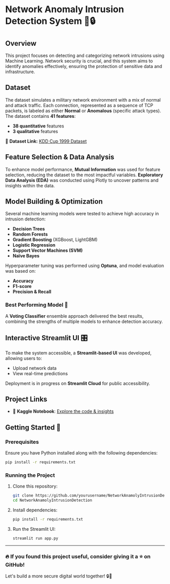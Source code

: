 # Network Anomaly Intrusion Detection System 🚀🔒

## Overview
This project focuses on detecting and categorizing network intrusions using Machine Learning. Network security is crucial, and this system aims to identify anomalies effectively, ensuring the protection of sensitive data and infrastructure.

## Dataset
The dataset simulates a military network environment with a mix of normal and attack traffic. Each connection, represented as a sequence of TCP packets, is labeled as either **Normal** or **Anomalous** (specific attack types). The dataset contains **41 features**:
- **38 quantitative** features
- **3 qualitative** features

🔗 **Dataset Link:** [KDD Cup 1999 Dataset](https://www.kaggle.com/datasets/sampadab17/network-intrusion-detection/data)

## Feature Selection & Data Analysis
To enhance model performance, **Mutual Information** was used for feature selection, reducing the dataset to the most impactful variables. **Exploratory Data Analysis (EDA)** was conducted using Plotly to uncover patterns and insights within the data.

## Model Building & Optimization
Several machine learning models were tested to achieve high accuracy in intrusion detection:
- **Decision Trees**
- **Random Forests**
- **Gradient Boosting** (XGBoost, LightGBM)
- **Logistic Regression**
- **Support Vector Machines (SVM)**
- **Naïve Bayes**

Hyperparameter tuning was performed using **Optuna**, and model evaluation was based on:
- **Accuracy**
- **F1-score**
- **Precision & Recall**

### Best Performing Model 🚀
A **Voting Classifier** ensemble approach delivered the best results, combining the strengths of multiple models to enhance detection accuracy.

## Interactive Streamlit UI 🎛️
To make the system accessible, a **Streamlit-based UI** was developed, allowing users to:
- Upload network data
- View real-time predictions

Deployment is in progress on **Streamlit Cloud** for public accessibility.

## Project Links
- 📂 **Kaggle Notebook**: [Explore the code & insights](https://www.kaggle.com/code/nezukokamaado/intrusion-detection)

## Getting Started 🚀
### Prerequisites
Ensure you have Python installed along with the following dependencies:
```bash
pip install -r requirements.txt
```

### Running the Project
1. Clone this repository:
   ```bash
   git clone https://github.com/yourusername/NetworkAnamolyIntrusionDetection.git
   cd NetworkAnamolyIntrusionDetection
   ```
2. Install dependencies:
   ```bash
   pip install -r requirements.txt
   ```
3. Run the Streamlit UI:
   ```bash
   streamlit run app.py
   ```
---
### 🔥 If you found this project useful, consider giving it a ⭐ on GitHub!

Let's build a more secure digital world together! 🔒🚀

